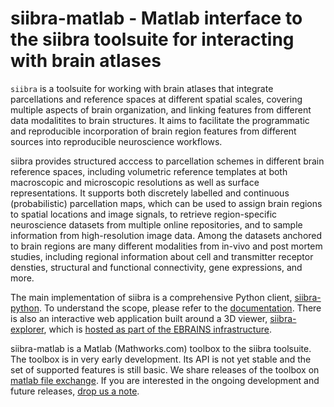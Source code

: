 # siibra-matlab -  Matlab interface to the siibra toolsuite for interacting with brain atlases

``siibra`` is a toolsuite for working with brain atlases that integrate parcellations and reference spaces at different spatial scales, covering multiple aspects of brain organization, and linking features from different data modalitites to brain structures. It aims to facilitate the programmatic and reproducible incorporation of brain region features from different sources into reproducible neuroscience workflows.  

siibra provides structured acccess to parcellation schemes in different brain reference spaces, including volumetric reference templates at both macroscopic and microscopic resolutions as well as surface representations. It supports both discretely labelled and continuous (probabilistic) parcellation maps, which can be used to assign brain regions to spatial locations and image signals, to retrieve region-specific neuroscience datasets from multiple online repositories, and to sample information from high-resolution image data. Among the datasets anchored to brain regions are many different modalities from in-vivo and post mortem studies, including regional information about cell and transmitter receptor densties, structural and functional connectivity, gene expressions, and more.

The main implementation of siibra is a comprehensive Python client, [siibra-python](https://github.com/FZJ-INM1-BDA/siibra-python). To understand the scope, please refer to the [documentation](https://siibra-python.readthedocs.io). There is also an interactive web application built around a 3D viewer, [siibra-explorer](https://github.com/FZJ-INM1-BDA/siibra-explorer), which is [hosted as part of the EBRAINS infrastructure](https://atlases.ebrains.eu/viewer). 

siibra-matlab is a Matlab (Mathworks.com) toolbox to the siibra toolsuite. The toolbox is in very early development. Its API is not yet stable and the set of supported features is still basic. We share releases of the toolbox on [matlab file exchange](). If you are interested in the ongoing development and future releases, [drop us a note](mailto:info@siibra.eu).
